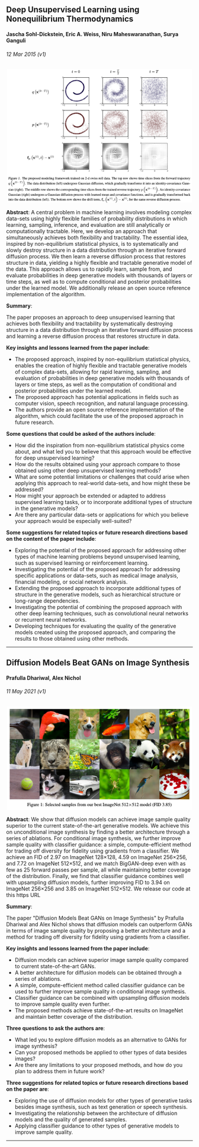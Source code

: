 ## Deep Unsupervised Learning using Nonequilibrium Thermodynamics
#### Jascha Sohl-Dickstein, Eric A. Weiss, Niru Maheswaranathan, Surya Ganguli
###### 12 Mar 2015 (v1)


<p align="center">
  <img width="500" src="assets/1.png">
</p>


**Abstract**:
A central problem in machine learning involves modeling complex data-sets using highly flexible families of probability distributions in which learning, sampling, inference, and evaluation are still analytically or computationally tractable. Here, we develop an approach that simultaneously achieves both flexibility and tractability. The essential idea, inspired by non-equilibrium statistical physics, is to systematically and slowly destroy structure in a data distribution through an iterative forward diffusion process. We then learn a reverse diffusion process that restores structure in data, yielding a highly flexible and tractable generative model of the data. This approach allows us to rapidly learn, sample from, and evaluate probabilities in deep generative models with thousands of layers or time steps, as well as to compute conditional and posterior probabilities under the learned model. We additionally release an open source reference implementation of the algorithm.

**Summary**:

The paper proposes an approach to deep unsupervised learning that achieves both flexibility and tractability by systematically destroying structure in a data distribution through an iterative forward diffusion process and learning a reverse diffusion process that restores structure in data.

**Key insights and lessons learned from the paper include**:
* The proposed approach, inspired by non-equilibrium statistical physics, enables the creation of highly flexible and tractable generative models of complex data-sets, allowing for rapid learning, sampling, and evaluation of probabilities in deep generative models with thousands of layers or time steps, as well as the computation of conditional and posterior probabilities under the learned model.
* The proposed approach has potential applications in fields such as computer vision, speech recognition, and natural language processing.
* The authors provide an open source reference implementation of the algorithm, which could facilitate the use of the proposed approach in future research.


**Some questions that could be asked of the authors include**:
* How did the inspiration from non-equilibrium statistical physics come about, and what led you to believe that this approach would be effective for deep unsupervised learning?
* How do the results obtained using your approach compare to those obtained using other deep unsupervised learning methods?
* What are some potential limitations or challenges that could arise when applying this approach to real-world data-sets, and how might these be addressed?
* How might your approach be extended or adapted to address supervised learning tasks, or to incorporate additional types of structure in the generative models?
* Are there any particular data-sets or applications for which you believe your approach would be especially well-suited?


**Some suggestions for related topics or future research directions based on the content of the paper include**:
* Exploring the potential of the proposed approach for addressing other types of machine learning problems beyond unsupervised learning, such as supervised learning or reinforcement learning.
* Investigating the potential of the proposed approach for addressing specific applications or data-sets, such as medical image analysis, financial modeling, or social network analysis.
* Extending the proposed approach to incorporate additional types of structure in the generative models, such as hierarchical structure or long-range dependencies.
* Investigating the potential of combining the proposed approach with other deep learning techniques, such as convolutional neural networks or recurrent neural networks.
* Developing techniques for evaluating the quality of the generative models created using the proposed approach, and comparing the results to those obtained using other methods.

---

## Diffusion Models Beat GANs on Image Synthesis
#### Prafulla Dhariwal, Alex Nichol
###### 11 May 2021 (v1)

<p align="center">
  <img width="500" src="assets/2.png">
</p>



**Abstract**:
We show that diffusion models can achieve image sample quality superior to the current state-of-the-art generative models. We achieve this on unconditional image synthesis by finding a better architecture through a series of ablations. For conditional image synthesis, we further improve sample quality with classifier guidance: a simple, compute-efficient method for trading off diversity for fidelity using gradients from a classifier. We achieve an FID of 2.97 on ImageNet 128×128, 4.59 on ImageNet 256×256, and 7.72 on ImageNet 512×512, and we match BigGAN-deep even with as few as 25 forward passes per sample, all while maintaining better coverage of the distribution. Finally, we find that classifier guidance combines well with upsampling diffusion models, further improving FID to 3.94 on ImageNet 256×256 and 3.85 on ImageNet 512×512. We release our code at this https URL

**Summary**:

The paper "Diffusion Models Beat GANs on Image Synthesis" by Prafulla Dhariwal and Alex Nichol shows that diffusion models can outperform GANs in terms of image sample quality by proposing a better architecture and a method for trading off diversity for fidelity using gradients from a classifier.

**Key insights and lessons learned from the paper include**:
* Diffusion models can achieve superior image sample quality compared to current state-of-the-art GANs.
* A better architecture for diffusion models can be obtained through a series of ablations.
* A simple, compute-efficient method called classifier guidance can be used to further improve sample quality in conditional image synthesis.
* Classifier guidance can be combined with upsampling diffusion models to improve sample quality even further.
* The proposed methods achieve state-of-the-art results on ImageNet and maintain better coverage of the distribution.


**Three questions to ask the authors are**:
* What led you to explore diffusion models as an alternative to GANs for image synthesis?
* Can your proposed methods be applied to other types of data besides images?
* Are there any limitations to your proposed methods, and how do you plan to address them in future work?


**Three suggestions for related topics or future research directions based on the paper are**:
* Exploring the use of diffusion models for other types of generative tasks besides image synthesis, such as text generation or speech synthesis.
* Investigating the relationship between the architecture of diffusion models and the quality of generated samples.
* Applying classifier guidance to other types of generative models to improve sample quality.

---
